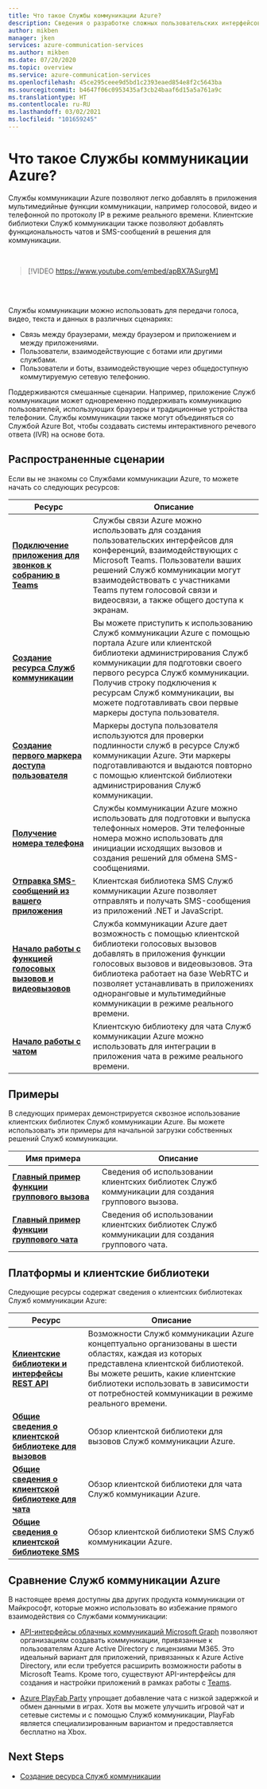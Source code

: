 ```yaml
---
title: Что такое Службы коммуникации Azure?
description: Сведения о разработке сложных пользовательских интерфейсов с коммуникацией в режиме реального времени с помощью Служб коммуникации Azure.
author: mikben
manager: jken
services: azure-communication-services
ms.author: mikben
ms.date: 07/20/2020
ms.topic: overview
ms.service: azure-communication-services
ms.openlocfilehash: 45ce295ceee9d5bd1c2393eaed854e8f2c5643ba
ms.sourcegitcommit: b4647f06c0953435af3cb24baaf6d15a5a761a9c
ms.translationtype: HT
ms.contentlocale: ru-RU
ms.lasthandoff: 03/02/2021
ms.locfileid: "101659245"
---
```

# <a name="what-is-azure-communication-services"></a>Что такое Службы коммуникации Azure?

Службы коммуникации Azure позволяют легко добавлять в приложения мультимедийные функции коммуникации, например голосовой, видео и телефонной по протоколу IP в режиме реального времени. Клиентские библиотеки Служб коммуникации также позволяют добавлять функциональность чатов и SMS-сообщений в решения для коммуникации.

<br>

> [!VIDEO https://www.youtube.com/embed/apBX7ASurgM]

<br>
<br>

Службы коммуникации можно использовать для передачи голоса, видео, текста и данных в различных сценариях:

- Связь между браузерами, между браузером и приложением и между приложениями.
- Пользователи, взаимодействующие с ботами или другими службами.
- Пользователи и боты, взаимодействующие через общедоступную коммутируемую сетевую телефонию.

Поддерживаются смешанные сценарии. Например, приложение Служб коммуникации может одновременно поддерживать коммуникацию пользователей, использующих браузеры и традиционные устройства телефонии. Службы коммуникации также могут объединяться со Службой Azure Bot, чтобы создавать системы интерактивного речевого ответа (IVR) на основе бота.

## <a name="common-scenarios"></a>Распространенные сценарии

Если вы не знакомы со Службами коммуникации Azure, то можете начать со следующих ресурсов:
<br>

| Ресурс                               |Описание                           |
|---                                    |---                                   |
|**[Подключение приложения для звонков к собранию в Teams](./quickstarts/voice-video-calling/get-started-teams-interop.md)**|Службы связи Azure можно использовать для создания пользовательских интерфейсов для конференций, взаимодействующих с Microsoft Teams. Пользователи ваших решений Служб коммуникации могут взаимодействовать с участниками Teams путем голосовой связи и видеосвязи, а также общего доступа к экранам.|
|**[Создание ресурса Служб коммуникации](./quickstarts/create-communication-resource.md)**|Вы можете приступить к использованию Служб коммуникации Azure с помощью портала Azure или клиентской библиотеки администрирования Служб коммуникации для подготовки своего первого ресурса Служб коммуникации. Получив строку подключения к ресурсам Служб коммуникации, вы можете подготавливать свои первые маркеры доступа пользователя.|
|**[Создание первого маркера доступа пользователя](./quickstarts/access-tokens.md)**|Маркеры доступа пользователя используются для проверки подлинности служб в ресурсе Служб коммуникации Azure. Эти маркеры подготавливаются и выдаются повторно с помощью клиентской библиотеки администрирования Служб коммуникации.|
|**[Получение номера телефона](./quickstarts/telephony-sms/get-phone-number.md)**|Службы коммуникации Azure можно использовать для подготовки и выпуска телефонных номеров. Эти телефонные номера можно использовать для инициации исходящих вызовов и создания решений для обмена SMS-сообщениями.|
|**[Отправка SMS-сообщений из вашего приложения](./quickstarts/telephony-sms/send.md)**|Клиентская библиотека SMS Служб коммуникации Azure позволяет отправлять и получать SMS-сообщения из приложений .NET и JavaScript.|
|**[Начало работы с функцией голосовых вызовов и видеовызовов](./quickstarts/voice-video-calling/getting-started-with-calling.md)**| Служба коммуникации Azure дает возможность с помощью клиентской библиотеки голосовых вызовов добавлять в приложения функции голосовых вызовов и видеовызовов. Эта библиотека работает на базе WebRTC и позволяет устанавливать в приложениях одноранговые и мультимедийные коммуникации в режиме реального времени.|
|**[Начало работы с чатом](./quickstarts/chat/get-started.md)**|Клиентскую библиотеку для чата Служб коммуникации Azure можно использовать для интеграции в приложения чата в режиме реального времени.|


## <a name="samples"></a>Примеры

В следующих примерах демонстрируется сквозное использование клиентских библиотек Служб коммуникации Azure. Вы можете использовать эти примеры для начальной загрузки собственных решений Служб коммуникации.
<br>

| Имя примера                               | Описание                           |
|---                                    |---                                   |
|**[Главный пример функции группового вызова](./samples/calling-hero-sample.md)**|Сведения об использовании клиентских библиотек Служб коммуникации для создания группового вызова.|
|**[Главный пример функции группового чата](./samples/chat-hero-sample.md)**|Сведения об использовании клиентских библиотек Служб коммуникации для создания группового чата.|


## <a name="platforms-and-client-libraries"></a>Платформы и клиентские библиотеки

Следующие ресурсы содержат сведения о клиентских библиотеках Служб коммуникации Azure:

| Ресурс                               | Описание                           |
|---                                    |---                                   |
|**[Клиентские библиотеки и интерфейсы REST API](./concepts/sdk-options.md)**|Возможности Служб коммуникации Azure концептуально организованы в шести областях, каждая из которых представлена клиентской библиотекой. Вы можете решить, какие клиентские библиотеки использовать в зависимости от потребностей коммуникации в режиме реального времени.|
|**[Общие сведения о клиентской библиотеке для вызовов](./concepts/voice-video-calling/calling-sdk-features.md)**|Обзор клиентской библиотеки для вызовов Служб коммуникации Azure.|
|**[Общие сведения о клиентской библиотеке для чата](./concepts/chat/sdk-features.md)**|Обзор клиентской библиотеки для чата Служб коммуникации Azure.|
|**[Общие сведения о клиентской библиотеке SMS](./concepts/telephony-sms/sdk-features.md)**|Обзор клиентской библиотеки SMS Служб коммуникации Azure.|

## <a name="compare-azure-communication-services"></a>Сравнение Служб коммуникации Azure

В настоящее время доступны два других продукта коммуникации от Майкрософт, которые можно использовать во избежание прямого взаимодействия со Службами коммуникации:

 - [API-интерфейсы облачных коммуникаций Microsoft Graph](/graph/cloud-communications-concept-overview) позволяют организациям создавать коммуникации, привязанные к пользователям Azure Active Directory с лицензиями M365. Это идеальный вариант для приложений, привязанных к Azure Active Directory, или если требуется расширить возможности работы в Microsoft Teams. Кроме того, существуют API-интерфейсы для создания и настройки приложений в рамках работы с [Teams](/microsoftteams/platform/?preserve-view=true&view=msteams-client-js-latest).

 - [Azure PlayFab Party](/gaming/playfab/features/multiplayer/networking/) упрощает добавление чата с низкой задержкой и обмен данными в играх. Хотя вы можете улучшить игровой чат и сетевые системы и с помощью Служб коммуникации, PlayFab является специализированным вариантом и предоставляется бесплатно на Xbox.


## <a name="next-steps"></a>Next Steps

 - [Создание ресурса Служб коммуникации](./quickstarts/create-communication-resource.md)

